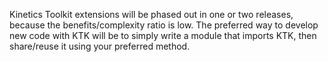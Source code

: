 Kinetics Toolkit extensions will be phased out in one or two releases, because the benefits/complexity ratio is low. The preferred way to develop new code with KTK will be to simply write a module that imports KTK, then share/reuse it using your preferred method.
